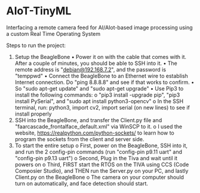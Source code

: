 # AIoT-TinyML
Interfacing a remote camera feed for AI/AIot-based image processing using a custom Real Time Operating System

Steps to run the project:
1.	Setup the BeagleBone
•	Power it on with the cable that comes with it. After a couple of minutes, you should be able to SSH into it.
•	The remote address is "debian@192.168.7.2", and the password is "temppwd"
•	Connect the BeagleBone to an Ethernet wire to establish Internet connection. Do "ping 8.8.8.8" and see if that works to confirm.
•	So "sudo apt-get update" and "sudo apt-get upgrade"
•	Use Pip3 to install the following commands:
o	"pip3 install -upgrade pip", "pip3 install PySerial", and "sudo apt install python3-opencv"
o	In the SSH terminal, run: python3, import cv2, import serial (on new lines) to see if install properly
2.	SSH into the BeagleBone, and transfer the Client.py file and "faarcascade_frontalface_default.xml" via WinSCP to it.
o	I used the website, https://realpython.com/python-sockets/ to learn how to program the sockets from the client and server side.
3.	To start the entire setup
o	First, power on the BeagleBone, SSH into it, and run the 2 config-pin commands (run "config-pin p9.11 uart" and "config-pin p9.13 uart")
o	Second, Plug in the Tiva and wait until it powers on
o	Third, FIRST start the RTOS on the TIVA using CCS (Code Composier Studio), and THEN run the Server.py on your PC, and lastly Client.py on the BeagleBone
o	The camera on your computer should turn on automatically, and face detection should start.
